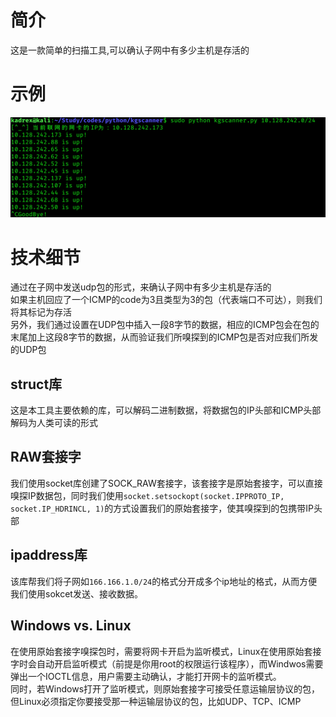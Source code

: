 # 简介
这是一款简单的扫描工具,可以确认子网中有多少主机是存活的  
# 示例
  
![](img/python14md1.png)
  
# 技术细节
通过在子网中发送udp包的形式，来确认子网中有多少主机是存活的  
如果主机回应了一个ICMP的code为3且类型为3的包（代表端口不可达），则我们将其标记为存活  
另外，我们通过设置在UDP包中插入一段8字节的数据，相应的ICMP包会在包的末尾加上这段8字节的数据，从而验证我们所嗅探到的ICMP包是否对应我们所发的UDP包  
## struct库
这是本工具主要依赖的库，可以解码二进制数据，将数据包的IP头部和ICMP头部解码为人类可读的形式  
## RAW套接字
我们使用socket库创建了SOCK\_RAW套接字，该套接字是原始套接字，可以直接嗅探IP数据包，同时我们使用`socket.setsockopt(socket.IPPROTO_IP, socket.IP_HDRINCL, 1)`的方式设置我们的原始套接字，使其嗅探到的包携带IP头部  
## ipaddress库
该库帮我们将子网如`166.166.1.0/24`的格式分开成多个ip地址的格式，从而方便我们使用sokcet发送、接收数据。  
## Windows vs. Linux
在使用原始套接字嗅探包时，需要将网卡开启为监听模式，Linux在使用原始套接字时会自动开启监听模式（前提是你用root的权限运行该程序），而Windwos需要弹出一个IOCTL信息，用户需要主动确认，才能打开网卡的监听模式。  
同时，若Windows打开了监听模式，则原始套接字可接受任意运输层协议的包，但Linux必须指定你要接受那一种运输层协议的包，比如UDP、TCP、ICMP  

